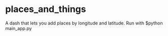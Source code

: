 # places_and_things
A dash that lets you add places by longitude and latitude.
Run with $python main_app.py
